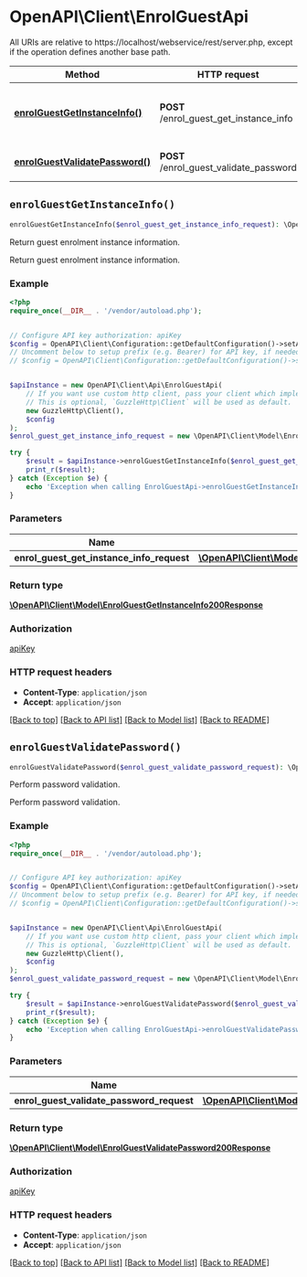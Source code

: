 # OpenAPI\Client\EnrolGuestApi

All URIs are relative to https://localhost/webservice/rest/server.php, except if the operation defines another base path.

| Method | HTTP request | Description |
| ------------- | ------------- | ------------- |
| [**enrolGuestGetInstanceInfo()**](EnrolGuestApi.md#enrolGuestGetInstanceInfo) | **POST** /enrol_guest_get_instance_info | Return guest enrolment instance information. |
| [**enrolGuestValidatePassword()**](EnrolGuestApi.md#enrolGuestValidatePassword) | **POST** /enrol_guest_validate_password | Perform password validation. |


## `enrolGuestGetInstanceInfo()`

```php
enrolGuestGetInstanceInfo($enrol_guest_get_instance_info_request): \OpenAPI\Client\Model\EnrolGuestGetInstanceInfo200Response
```

Return guest enrolment instance information.

Return guest enrolment instance information.

### Example

```php
<?php
require_once(__DIR__ . '/vendor/autoload.php');


// Configure API key authorization: apiKey
$config = OpenAPI\Client\Configuration::getDefaultConfiguration()->setApiKey('Authorization', 'YOUR_API_KEY');
// Uncomment below to setup prefix (e.g. Bearer) for API key, if needed
// $config = OpenAPI\Client\Configuration::getDefaultConfiguration()->setApiKeyPrefix('Authorization', 'Bearer');


$apiInstance = new OpenAPI\Client\Api\EnrolGuestApi(
    // If you want use custom http client, pass your client which implements `GuzzleHttp\ClientInterface`.
    // This is optional, `GuzzleHttp\Client` will be used as default.
    new GuzzleHttp\Client(),
    $config
);
$enrol_guest_get_instance_info_request = new \OpenAPI\Client\Model\EnrolGuestGetInstanceInfoRequest(); // \OpenAPI\Client\Model\EnrolGuestGetInstanceInfoRequest

try {
    $result = $apiInstance->enrolGuestGetInstanceInfo($enrol_guest_get_instance_info_request);
    print_r($result);
} catch (Exception $e) {
    echo 'Exception when calling EnrolGuestApi->enrolGuestGetInstanceInfo: ', $e->getMessage(), PHP_EOL;
}
```

### Parameters

| Name | Type | Description  | Notes |
| ------------- | ------------- | ------------- | ------------- |
| **enrol_guest_get_instance_info_request** | [**\OpenAPI\Client\Model\EnrolGuestGetInstanceInfoRequest**](../Model/EnrolGuestGetInstanceInfoRequest.md)|  | |

### Return type

[**\OpenAPI\Client\Model\EnrolGuestGetInstanceInfo200Response**](../Model/EnrolGuestGetInstanceInfo200Response.md)

### Authorization

[apiKey](../../README.md#apiKey)

### HTTP request headers

- **Content-Type**: `application/json`
- **Accept**: `application/json`

[[Back to top]](#) [[Back to API list]](../../README.md#endpoints)
[[Back to Model list]](../../README.md#models)
[[Back to README]](../../README.md)

## `enrolGuestValidatePassword()`

```php
enrolGuestValidatePassword($enrol_guest_validate_password_request): \OpenAPI\Client\Model\EnrolGuestValidatePassword200Response
```

Perform password validation.

Perform password validation.

### Example

```php
<?php
require_once(__DIR__ . '/vendor/autoload.php');


// Configure API key authorization: apiKey
$config = OpenAPI\Client\Configuration::getDefaultConfiguration()->setApiKey('Authorization', 'YOUR_API_KEY');
// Uncomment below to setup prefix (e.g. Bearer) for API key, if needed
// $config = OpenAPI\Client\Configuration::getDefaultConfiguration()->setApiKeyPrefix('Authorization', 'Bearer');


$apiInstance = new OpenAPI\Client\Api\EnrolGuestApi(
    // If you want use custom http client, pass your client which implements `GuzzleHttp\ClientInterface`.
    // This is optional, `GuzzleHttp\Client` will be used as default.
    new GuzzleHttp\Client(),
    $config
);
$enrol_guest_validate_password_request = new \OpenAPI\Client\Model\EnrolGuestValidatePasswordRequest(); // \OpenAPI\Client\Model\EnrolGuestValidatePasswordRequest

try {
    $result = $apiInstance->enrolGuestValidatePassword($enrol_guest_validate_password_request);
    print_r($result);
} catch (Exception $e) {
    echo 'Exception when calling EnrolGuestApi->enrolGuestValidatePassword: ', $e->getMessage(), PHP_EOL;
}
```

### Parameters

| Name | Type | Description  | Notes |
| ------------- | ------------- | ------------- | ------------- |
| **enrol_guest_validate_password_request** | [**\OpenAPI\Client\Model\EnrolGuestValidatePasswordRequest**](../Model/EnrolGuestValidatePasswordRequest.md)|  | |

### Return type

[**\OpenAPI\Client\Model\EnrolGuestValidatePassword200Response**](../Model/EnrolGuestValidatePassword200Response.md)

### Authorization

[apiKey](../../README.md#apiKey)

### HTTP request headers

- **Content-Type**: `application/json`
- **Accept**: `application/json`

[[Back to top]](#) [[Back to API list]](../../README.md#endpoints)
[[Back to Model list]](../../README.md#models)
[[Back to README]](../../README.md)
